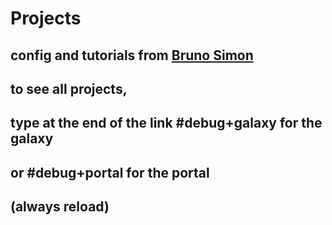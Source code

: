 # Projects

## config and tutorials from [Bruno Simon](https://bruno-simon.com)

## to see all projects, 
## type at the end of the link #debug+galaxy for the galaxy
## or #debug+portal for the portal
## (always reload) 